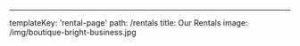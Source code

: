 ---
templateKey: 'rental-page'
path: /rentals
title: Our Rentals
image: /img/boutique-bright-business.jpg
